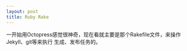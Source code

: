 ```yaml
---
layout: post
title: Ruby Rake
---
```



一开始用Octopress感觉很神奇，现在看就主要是那个Rakefile文件，来操作Jekyll、git等来执行
生成、发布任务的。
